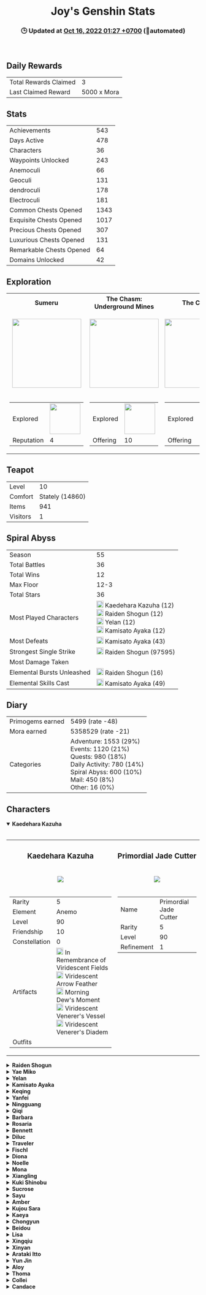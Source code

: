 <h1 align="center">Joy's Genshin Stats</h1>
<h3 align="center">🕒 Updated at <u>Oct 16, 2022 01:27 +0700</u> (🤖automated)</h3>
<br>

<h2>Daily Rewards</h2>
<table>
    <tr>
        <td>Total Rewards Claimed</td>
        <td>3</td>
    </tr>
    <tr>
        <td>Last Claimed Reward</td>
        <td>5000 x Mora</td>
    </tr>
</table>

<h2>Stats</h2>
<table><tr>
        <td>Achievements</td>
        <td>543</td>
    </tr><tr>
        <td>Days Active</td>
        <td>478</td>
    </tr><tr>
        <td>Characters</td>
        <td>36</td>
    </tr><tr>
        <td>Waypoints Unlocked</td>
        <td>243</td>
    </tr><tr>
        <td>Anemoculi</td>
        <td>66</td>
    </tr><tr>
        <td>Geoculi</td>
        <td>131</td>
    </tr><tr>
        <td>dendroculi</td>
        <td>178</td>
    </tr><tr>
        <td>Electroculi</td>
        <td>181</td>
    </tr><tr>
        <td>Common Chests Opened</td>
        <td>1343</td>
    </tr><tr>
        <td>Exquisite Chests Opened</td>
        <td>1017</td>
    </tr><tr>
        <td>Precious Chests Opened</td>
        <td>307</td>
    </tr><tr>
        <td>Luxurious Chests Opened</td>
        <td>131</td>
    </tr><tr>
        <td>Remarkable Chests Opened</td>
        <td>64</td>
    </tr><tr>
        <td>Domains Unlocked</td>
        <td>42</td>
    </tr></table>

<h2>Exploration</h2>
<table>
    <tr><th>Sumeru</th><th>The Chasm: Underground Mines</th><th>The Chasm</th><th>Enkanomiya</th><th>Inazuma</th><th>Dragonspine</th><th>Liyue</th><th>Mondstadt</th></tr>
    <tr><td>
            <p align="center"><img src="https://upload-os-bbs.mihoyo.com/game_record/genshin/city_icon/UI_ChapterIcon_Xumi.png" width="180"></p>
        </td><td>
            <p align="center"><img src="https://upload-os-bbs.mihoyo.com/game_record/genshin/city_icon/UI_ChapterIcon_ChasmsMaw.png" width="180"></p>
        </td><td>
            <p align="center"><img src="https://upload-os-bbs.mihoyo.com/game_record/genshin/city_icon/UI_ChapterIcon_ChasmsMaw.png" width="180"></p>
        </td><td>
            <p align="center"><img src="https://upload-os-bbs.mihoyo.com/game_record/genshin/city_icon/UI_ChapterIcon_Enkanomiya.png" width="180"></p>
        </td><td>
            <p align="center"><img src="https://upload-os-bbs.mihoyo.com/game_record/genshin/city_icon/UI_ChapterIcon_Daoqi.png" width="180"></p>
        </td><td>
            <p align="center"><img src="https://upload-os-bbs.mihoyo.com/game_record/genshin/city_icon/UI_ChapterIcon_Dragonspine.png" width="180"></p>
        </td><td>
            <p align="center"><img src="https://upload-os-bbs.mihoyo.com/game_record/genshin/city_icon/UI_ChapterIcon_Liyue.png" width="180"></p>
        </td><td>
            <p align="center"><img src="https://upload-os-bbs.mihoyo.com/game_record/genshin/city_icon/UI_ChapterIcon_Mengde.png" width="180"></p>
        </td></tr>
    <tr><td>
            <table>
                <tr>
                    <td>Explored</td>
                    <td>
                        <img
                        src="https://progress-bar.dev/40/"
                        width=80>
                    </td>
                </tr>
                <tr>
                    <td>Reputation</td>
                    <td>4</td>
                </tr>
            </table>
        </td><td>
            <table>
                <tr>
                    <td>Explored</td>
                    <td>
                        <img
                        src="https://progress-bar.dev/95/"
                        width=80>
                    </td>
                </tr>
                <tr>
                    <td>Offering</td>
                    <td>10</td>
                </tr>
            </table>
        </td><td>
            <table>
                <tr>
                    <td>Explored</td>
                    <td>
                        <img
                        src="https://progress-bar.dev/91/"
                        width=80>
                    </td>
                </tr>
                <tr>
                    <td>Offering</td>
                    <td>10</td>
                </tr>
            </table>
        </td><td>
            <table>
                <tr>
                    <td>Explored</td>
                    <td>
                        <img
                        src="https://progress-bar.dev/91/"
                        width=80>
                    </td>
                </tr>
                <tr>
                    <td>Offering</td>
                    <td>0</td>
                </tr>
            </table>
        </td><td>
            <table>
                <tr>
                    <td>Explored</td>
                    <td>
                        <img
                        src="https://progress-bar.dev/96/"
                        width=80>
                    </td>
                </tr>
                <tr>
                    <td>Reputation</td>
                    <td>10</td>
                </tr>
            </table>
        </td><td>
            <table>
                <tr>
                    <td>Explored</td>
                    <td>
                        <img
                        src="https://progress-bar.dev/100/"
                        width=80>
                    </td>
                </tr>
                <tr>
                    <td>Offering</td>
                    <td>12</td>
                </tr>
            </table>
        </td><td>
            <table>
                <tr>
                    <td>Explored</td>
                    <td>
                        <img
                        src="https://progress-bar.dev/80/"
                        width=80>
                    </td>
                </tr>
                <tr>
                    <td>Reputation</td>
                    <td>8</td>
                </tr>
            </table>
        </td><td>
            <table>
                <tr>
                    <td>Explored</td>
                    <td>
                        <img
                        src="https://progress-bar.dev/100/"
                        width=80>
                    </td>
                </tr>
                <tr>
                    <td>Reputation</td>
                    <td>8</td>
                </tr>
            </table>
        </td></tr>
</table><h2>Teapot</h2>
<table>
    <tr>
        <td>Level</td>
        <td>10</td>
    </tr>
    <tr>
        <td>Comfort</td>
        <td>Stately (14860)</td>
    </tr>
    <tr>
        <td>Items</td>
        <td>941</td>
    </tr>
    <tr>
        <td>Visitors</td>
        <td>1</td>
    </tr>
</table><h2>Spiral Abyss</h2>
<table>
    <tr>
        <td>Season</td>
        <td>55</td>
    </tr>
    <tr>
        <td>Total Battles</td>
        <td>36</td>
    </tr>
    <tr>
        <td>Total Wins</td>
        <td>12</td>
    </tr>
    <tr>
        <td>Max Floor</td>
        <td>12-3</td>
    </tr>
    <tr>
        <td>Total Stars</td>
        <td>36</td>
    </tr><tr>
        <td>Most Played Characters</td>
        <td><img src="https://upload-os-bbs.mihoyo.com/game_record/genshin/character_icon/UI_AvatarIcon_Kazuha.png" , height="18"> Kaedehara Kazuha (12)<br><img src="https://upload-os-bbs.mihoyo.com/game_record/genshin/character_icon/UI_AvatarIcon_Shougun.png" , height="18"> Raiden Shogun (12)<br><img src="https://upload-os-bbs.mihoyo.com/game_record/genshin/character_icon/UI_AvatarIcon_Yelan.png" , height="18"> Yelan (12)<br><img src="https://upload-os-bbs.mihoyo.com/game_record/genshin/character_icon/UI_AvatarIcon_Ayaka.png" , height="18"> Kamisato Ayaka (12)<br></td>
    </tr><tr>
        <td>Most Defeats</td>
        <td><img src="https://upload-os-bbs.mihoyo.com/game_record/genshin/character_icon/UI_AvatarIcon_Ayaka.png" , height="18"> Kamisato Ayaka (43)<br></td>
    </tr><tr>
        <td>Strongest Single Strike</td>
        <td><img src="https://upload-os-bbs.mihoyo.com/game_record/genshin/character_icon/UI_AvatarIcon_Shougun.png" , height="18"> Raiden Shogun (97595)<br></td>
    </tr><tr>
        <td>Most Damage Taken</td>
        <td></td>
    </tr><tr>
        <td>Elemental Bursts Unleashed</td>
        <td><img src="https://upload-os-bbs.mihoyo.com/game_record/genshin/character_icon/UI_AvatarIcon_Shougun.png" , height="18"> Raiden Shogun (16)<br></td>
    </tr><tr>
        <td>Elemental Skills Cast</td>
        <td><img src="https://upload-os-bbs.mihoyo.com/game_record/genshin/character_icon/UI_AvatarIcon_Ayaka.png" , height="18"> Kamisato Ayaka (49)<br></td>
    </tr></table><h2>Diary</h2>
<table>
    <tr>
        <td>Primogems earned</td>
        <td>5499 (rate -48)</td>
    </tr>
    <tr>
        <td>Mora earned</td>
        <td>5358529 (rate -21)</td>
    </tr>
    <tr>
        <td>Categories</td>
        <td>Adventure: 1553 (29%)<br>Events: 1120 (21%)<br>Quests: 980 (18%)<br>Daily Activity: 780 (14%)<br>Spiral Abyss: 600 (10%)<br>Mail: 450 (8%)<br>Other: 16 (0%)<br></td>
    </tr>
</table>

<h2>Characters</h2><details open><summary><b>Kaedehara Kazuha</b></summary>
    <br/>
    <table>
        <tr>
            <th><h3 align="center">Kaedehara Kazuha</h3></th>
            <th><h3 align="center">Primordial Jade Cutter</h3></th>
        </tr>
        <tr>
            <td>
                <p align="center"><img src="https://upload-os-bbs.mihoyo.com/game_record/genshin/character_icon/UI_AvatarIcon_Kazuha.png"></p>
            </td>
            <td>
                <p align="center"><img src="https://upload-os-bbs.mihoyo.com/game_record/genshin/equip/UI_EquipIcon_Sword_Morax.png"></p>
            </td>
        </tr>
        <tr>
            <td>
                <table>
                    <tr>
                        <td>Rarity</td>
                        <td>5</td>
                    </tr>
                    <tr>
                        <td>Element</td>
                        <td>Anemo</td>
                    </tr>
                    <tr>
                        <td>Level</td>
                        <td>90</td>
                    </tr>
                    <tr>
                        <td>Friendship</td>
                        <td>10</td>
                    </tr>
                    <tr>
                        <td>Constellation</td>
                        <td>0</td>
                    </tr>
                    <tr>
                        <td>Artifacts</td>
                        <td><img src="https://upload-os-bbs.mihoyo.com/game_record/genshin/equip/UI_RelicIcon_15002_4.png", height="18"> In Remembrance of Viridescent Fields<br><img src="https://upload-os-bbs.mihoyo.com/game_record/genshin/equip/UI_RelicIcon_15002_2.png", height="18"> Viridescent Arrow Feather<br><img src="https://upload-os-bbs.mihoyo.com/game_record/genshin/equip/UI_RelicIcon_15019_5.png", height="18"> Morning Dew's Moment<br><img src="https://upload-os-bbs.mihoyo.com/game_record/genshin/equip/UI_RelicIcon_15002_1.png", height="18"> Viridescent Venerer's Vessel<br><img src="https://upload-os-bbs.mihoyo.com/game_record/genshin/equip/UI_RelicIcon_15002_3.png", height="18"> Viridescent Venerer's Diadem<br></td>
                    </tr>
                    <tr>
                        <td>Outfits</td>
                        <td></td>
                    </tr>
                </table>
            </td>
            <td valign="top">
                <table>
                    <tr>
                        <td>Name</td>
                        <td>Primordial Jade Cutter</td>
                    </tr>
                    <tr>
                        <td>Rarity</td>
                        <td>5</td>
                    </tr>
                    <tr>
                        <td>Level</td>
                        <td>90</td>
                    </tr>
                    <tr>
                        <td>Refinement</td>
                        <td>1</td>
                    </tr>
                </table>
            </td>
        </tr>
    </table>
</details><details><summary><b>Raiden Shogun</b></summary>
    <br/>
    <table>
        <tr>
            <th><h3 align="center">Raiden Shogun</h3></th>
            <th><h3 align="center">"The Catch"</h3></th>
        </tr>
        <tr>
            <td>
                <p align="center"><img src="https://upload-os-bbs.mihoyo.com/game_record/genshin/character_icon/UI_AvatarIcon_Shougun.png"></p>
            </td>
            <td>
                <p align="center"><img src="https://upload-os-bbs.mihoyo.com/game_record/genshin/equip/UI_EquipIcon_Pole_Mori.png"></p>
            </td>
        </tr>
        <tr>
            <td>
                <table>
                    <tr>
                        <td>Rarity</td>
                        <td>5</td>
                    </tr>
                    <tr>
                        <td>Element</td>
                        <td>Electro</td>
                    </tr>
                    <tr>
                        <td>Level</td>
                        <td>90</td>
                    </tr>
                    <tr>
                        <td>Friendship</td>
                        <td>10</td>
                    </tr>
                    <tr>
                        <td>Constellation</td>
                        <td>0</td>
                    </tr>
                    <tr>
                        <td>Artifacts</td>
                        <td><img src="https://upload-os-bbs.mihoyo.com/game_record/genshin/equip/UI_RelicIcon_15020_4.png", height="18"> Magnificent Tsuba<br><img src="https://upload-os-bbs.mihoyo.com/game_record/genshin/equip/UI_RelicIcon_15020_2.png", height="18"> Sundered Feather<br><img src="https://upload-os-bbs.mihoyo.com/game_record/genshin/equip/UI_RelicIcon_15020_5.png", height="18"> Storm Cage<br><img src="https://upload-os-bbs.mihoyo.com/game_record/genshin/equip/UI_RelicIcon_14004_1.png", height="18"> Maiden's Fleeting Leisure<br><img src="https://upload-os-bbs.mihoyo.com/game_record/genshin/equip/UI_RelicIcon_15020_3.png", height="18"> Ornate Kabuto<br></td>
                    </tr>
                    <tr>
                        <td>Outfits</td>
                        <td></td>
                    </tr>
                </table>
            </td>
            <td valign="top">
                <table>
                    <tr>
                        <td>Name</td>
                        <td>"The Catch"</td>
                    </tr>
                    <tr>
                        <td>Rarity</td>
                        <td>4</td>
                    </tr>
                    <tr>
                        <td>Level</td>
                        <td>90</td>
                    </tr>
                    <tr>
                        <td>Refinement</td>
                        <td>5</td>
                    </tr>
                </table>
            </td>
        </tr>
    </table>
</details><details><summary><b>Yae Miko</b></summary>
    <br/>
    <table>
        <tr>
            <th><h3 align="center">Yae Miko</h3></th>
            <th><h3 align="center">Kagura's Verity</h3></th>
        </tr>
        <tr>
            <td>
                <p align="center"><img src="https://upload-os-bbs.mihoyo.com/game_record/genshin/character_icon/UI_AvatarIcon_Yae.png"></p>
            </td>
            <td>
                <p align="center"><img src="https://upload-os-bbs.mihoyo.com/game_record/genshin/equip/UI_EquipIcon_Catalyst_Narukami.png"></p>
            </td>
        </tr>
        <tr>
            <td>
                <table>
                    <tr>
                        <td>Rarity</td>
                        <td>5</td>
                    </tr>
                    <tr>
                        <td>Element</td>
                        <td>Electro</td>
                    </tr>
                    <tr>
                        <td>Level</td>
                        <td>90</td>
                    </tr>
                    <tr>
                        <td>Friendship</td>
                        <td>10</td>
                    </tr>
                    <tr>
                        <td>Constellation</td>
                        <td>0</td>
                    </tr>
                    <tr>
                        <td>Artifacts</td>
                        <td><img src="https://upload-os-bbs.mihoyo.com/game_record/genshin/equip/UI_RelicIcon_15019_4.png", height="18"> Entangling Bloom<br><img src="https://upload-os-bbs.mihoyo.com/game_record/genshin/equip/UI_RelicIcon_15019_2.png", height="18"> Shaft of Remembrance<br><img src="https://upload-os-bbs.mihoyo.com/game_record/genshin/equip/UI_RelicIcon_15001_5.png", height="18"> Gladiator's Longing<br><img src="https://upload-os-bbs.mihoyo.com/game_record/genshin/equip/UI_RelicIcon_15018_1.png", height="18"> Surpassing Cup<br><img src="https://upload-os-bbs.mihoyo.com/game_record/genshin/equip/UI_RelicIcon_15001_3.png", height="18"> Gladiator's Triumphus<br></td>
                    </tr>
                    <tr>
                        <td>Outfits</td>
                        <td></td>
                    </tr>
                </table>
            </td>
            <td valign="top">
                <table>
                    <tr>
                        <td>Name</td>
                        <td>Kagura's Verity</td>
                    </tr>
                    <tr>
                        <td>Rarity</td>
                        <td>5</td>
                    </tr>
                    <tr>
                        <td>Level</td>
                        <td>90</td>
                    </tr>
                    <tr>
                        <td>Refinement</td>
                        <td>1</td>
                    </tr>
                </table>
            </td>
        </tr>
    </table>
</details><details><summary><b>Yelan</b></summary>
    <br/>
    <table>
        <tr>
            <th><h3 align="center">Yelan</h3></th>
            <th><h3 align="center">Skyward Harp</h3></th>
        </tr>
        <tr>
            <td>
                <p align="center"><img src="https://upload-os-bbs.mihoyo.com/game_record/genshin/character_icon/UI_AvatarIcon_Yelan.png"></p>
            </td>
            <td>
                <p align="center"><img src="https://upload-os-bbs.mihoyo.com/game_record/genshin/equip/UI_EquipIcon_Bow_Dvalin.png"></p>
            </td>
        </tr>
        <tr>
            <td>
                <table>
                    <tr>
                        <td>Rarity</td>
                        <td>5</td>
                    </tr>
                    <tr>
                        <td>Element</td>
                        <td>Hydro</td>
                    </tr>
                    <tr>
                        <td>Level</td>
                        <td>90</td>
                    </tr>
                    <tr>
                        <td>Friendship</td>
                        <td>10</td>
                    </tr>
                    <tr>
                        <td>Constellation</td>
                        <td>0</td>
                    </tr>
                    <tr>
                        <td>Artifacts</td>
                        <td><img src="https://upload-os-bbs.mihoyo.com/game_record/genshin/equip/UI_RelicIcon_15020_4.png", height="18"> Magnificent Tsuba<br><img src="https://upload-os-bbs.mihoyo.com/game_record/genshin/equip/UI_RelicIcon_15020_2.png", height="18"> Sundered Feather<br><img src="https://upload-os-bbs.mihoyo.com/game_record/genshin/equip/UI_RelicIcon_15016_5.png", height="18"> Copper Compass<br><img src="https://upload-os-bbs.mihoyo.com/game_record/genshin/equip/UI_RelicIcon_15016_1.png", height="18"> Goblet of Thundering Deep<br><img src="https://upload-os-bbs.mihoyo.com/game_record/genshin/equip/UI_RelicIcon_14001_3.png", height="18"> Broken Rime's Echo<br></td>
                    </tr>
                    <tr>
                        <td>Outfits</td>
                        <td></td>
                    </tr>
                </table>
            </td>
            <td valign="top">
                <table>
                    <tr>
                        <td>Name</td>
                        <td>Skyward Harp</td>
                    </tr>
                    <tr>
                        <td>Rarity</td>
                        <td>5</td>
                    </tr>
                    <tr>
                        <td>Level</td>
                        <td>90</td>
                    </tr>
                    <tr>
                        <td>Refinement</td>
                        <td>1</td>
                    </tr>
                </table>
            </td>
        </tr>
    </table>
</details><details><summary><b>Kamisato Ayaka</b></summary>
    <br/>
    <table>
        <tr>
            <th><h3 align="center">Kamisato Ayaka</h3></th>
            <th><h3 align="center">Mistsplitter Reforged</h3></th>
        </tr>
        <tr>
            <td>
                <p align="center"><img src="https://upload-os-bbs.mihoyo.com/game_record/genshin/character_icon/UI_AvatarIcon_Ayaka.png"></p>
            </td>
            <td>
                <p align="center"><img src="https://upload-os-bbs.mihoyo.com/game_record/genshin/equip/UI_EquipIcon_Sword_Narukami.png"></p>
            </td>
        </tr>
        <tr>
            <td>
                <table>
                    <tr>
                        <td>Rarity</td>
                        <td>5</td>
                    </tr>
                    <tr>
                        <td>Element</td>
                        <td>Cryo</td>
                    </tr>
                    <tr>
                        <td>Level</td>
                        <td>90</td>
                    </tr>
                    <tr>
                        <td>Friendship</td>
                        <td>9</td>
                    </tr>
                    <tr>
                        <td>Constellation</td>
                        <td>0</td>
                    </tr>
                    <tr>
                        <td>Artifacts</td>
                        <td><img src="https://upload-os-bbs.mihoyo.com/game_record/genshin/equip/UI_RelicIcon_14001_4.png", height="18"> Snowswept Memory<br><img src="https://upload-os-bbs.mihoyo.com/game_record/genshin/equip/UI_RelicIcon_14001_2.png", height="18"> Icebreaker's Resolve<br><img src="https://upload-os-bbs.mihoyo.com/game_record/genshin/equip/UI_RelicIcon_14001_5.png", height="18"> Frozen Homeland's Demise<br><img src="https://upload-os-bbs.mihoyo.com/game_record/genshin/equip/UI_RelicIcon_15020_1.png", height="18"> Scarlet Vessel<br><img src="https://upload-os-bbs.mihoyo.com/game_record/genshin/equip/UI_RelicIcon_14001_3.png", height="18"> Broken Rime's Echo<br></td>
                    </tr>
                    <tr>
                        <td>Outfits</td>
                        <td></td>
                    </tr>
                </table>
            </td>
            <td valign="top">
                <table>
                    <tr>
                        <td>Name</td>
                        <td>Mistsplitter Reforged</td>
                    </tr>
                    <tr>
                        <td>Rarity</td>
                        <td>5</td>
                    </tr>
                    <tr>
                        <td>Level</td>
                        <td>90</td>
                    </tr>
                    <tr>
                        <td>Refinement</td>
                        <td>1</td>
                    </tr>
                </table>
            </td>
        </tr>
    </table>
</details><details><summary><b>Keqing</b></summary>
    <br/>
    <table>
        <tr>
            <th><h3 align="center">Keqing</h3></th>
            <th><h3 align="center">Lion's Roar</h3></th>
        </tr>
        <tr>
            <td>
                <p align="center"><img src="https://upload-os-bbs.mihoyo.com/game_record/genshin/character_icon/UI_AvatarIcon_Keqing.png"></p>
            </td>
            <td>
                <p align="center"><img src="https://upload-os-bbs.mihoyo.com/game_record/genshin/equip/UI_EquipIcon_Sword_Rockkiller.png"></p>
            </td>
        </tr>
        <tr>
            <td>
                <table>
                    <tr>
                        <td>Rarity</td>
                        <td>5</td>
                    </tr>
                    <tr>
                        <td>Element</td>
                        <td>Electro</td>
                    </tr>
                    <tr>
                        <td>Level</td>
                        <td>80</td>
                    </tr>
                    <tr>
                        <td>Friendship</td>
                        <td>10</td>
                    </tr>
                    <tr>
                        <td>Constellation</td>
                        <td>0</td>
                    </tr>
                    <tr>
                        <td>Artifacts</td>
                        <td><img src="https://upload-os-bbs.mihoyo.com/game_record/genshin/equip/UI_RelicIcon_15003_4.png", height="18"> Troupe's Dawnlight<br><img src="https://upload-os-bbs.mihoyo.com/game_record/genshin/equip/UI_RelicIcon_15001_2.png", height="18"> Gladiator's Destiny<br><img src="https://upload-os-bbs.mihoyo.com/game_record/genshin/equip/UI_RelicIcon_15001_5.png", height="18"> Gladiator's Longing<br><img src="https://upload-os-bbs.mihoyo.com/game_record/genshin/equip/UI_RelicIcon_15001_1.png", height="18"> Gladiator's Intoxication<br><img src="https://upload-os-bbs.mihoyo.com/game_record/genshin/equip/UI_RelicIcon_15003_3.png", height="18"> Conductor's Top Hat<br></td>
                    </tr>
                    <tr>
                        <td>Outfits</td>
                        <td></td>
                    </tr>
                </table>
            </td>
            <td valign="top">
                <table>
                    <tr>
                        <td>Name</td>
                        <td>Lion's Roar</td>
                    </tr>
                    <tr>
                        <td>Rarity</td>
                        <td>4</td>
                    </tr>
                    <tr>
                        <td>Level</td>
                        <td>80</td>
                    </tr>
                    <tr>
                        <td>Refinement</td>
                        <td>2</td>
                    </tr>
                </table>
            </td>
        </tr>
    </table>
</details><details><summary><b>Yanfei</b></summary>
    <br/>
    <table>
        <tr>
            <th><h3 align="center">Yanfei</h3></th>
            <th><h3 align="center">Dodoco Tales</h3></th>
        </tr>
        <tr>
            <td>
                <p align="center"><img src="https://upload-os-bbs.mihoyo.com/game_record/genshin/character_icon/UI_AvatarIcon_Feiyan.png"></p>
            </td>
            <td>
                <p align="center"><img src="https://upload-os-bbs.mihoyo.com/game_record/genshin/equip/UI_EquipIcon_Catalyst_Ludiharpastum.png"></p>
            </td>
        </tr>
        <tr>
            <td>
                <table>
                    <tr>
                        <td>Rarity</td>
                        <td>4</td>
                    </tr>
                    <tr>
                        <td>Element</td>
                        <td>Pyro</td>
                    </tr>
                    <tr>
                        <td>Level</td>
                        <td>90</td>
                    </tr>
                    <tr>
                        <td>Friendship</td>
                        <td>10</td>
                    </tr>
                    <tr>
                        <td>Constellation</td>
                        <td>2</td>
                    </tr>
                    <tr>
                        <td>Artifacts</td>
                        <td><img src="https://upload-os-bbs.mihoyo.com/game_record/genshin/equip/UI_RelicIcon_15003_4.png", height="18"> Troupe's Dawnlight<br><img src="https://upload-os-bbs.mihoyo.com/game_record/genshin/equip/UI_RelicIcon_15003_2.png", height="18"> Bard's Arrow Feather<br><img src="https://upload-os-bbs.mihoyo.com/game_record/genshin/equip/UI_RelicIcon_15003_5.png", height="18"> Concert's Final Hour<br><img src="https://upload-os-bbs.mihoyo.com/game_record/genshin/equip/UI_RelicIcon_15020_1.png", height="18"> Scarlet Vessel<br><img src="https://upload-os-bbs.mihoyo.com/game_record/genshin/equip/UI_RelicIcon_15003_3.png", height="18"> Conductor's Top Hat<br></td>
                    </tr>
                    <tr>
                        <td>Outfits</td>
                        <td></td>
                    </tr>
                </table>
            </td>
            <td valign="top">
                <table>
                    <tr>
                        <td>Name</td>
                        <td>Dodoco Tales</td>
                    </tr>
                    <tr>
                        <td>Rarity</td>
                        <td>4</td>
                    </tr>
                    <tr>
                        <td>Level</td>
                        <td>80</td>
                    </tr>
                    <tr>
                        <td>Refinement</td>
                        <td>3</td>
                    </tr>
                </table>
            </td>
        </tr>
    </table>
</details><details><summary><b>Ningguang</b></summary>
    <br/>
    <table>
        <tr>
            <th><h3 align="center">Ningguang</h3></th>
            <th><h3 align="center">Skyward Atlas</h3></th>
        </tr>
        <tr>
            <td>
                <p align="center"><img src="https://upload-os-bbs.mihoyo.com/game_record/genshin/character_icon/UI_AvatarIcon_Ningguang.png"></p>
            </td>
            <td>
                <p align="center"><img src="https://upload-os-bbs.mihoyo.com/game_record/genshin/equip/UI_EquipIcon_Catalyst_Dvalin.png"></p>
            </td>
        </tr>
        <tr>
            <td>
                <table>
                    <tr>
                        <td>Rarity</td>
                        <td>4</td>
                    </tr>
                    <tr>
                        <td>Element</td>
                        <td>Geo</td>
                    </tr>
                    <tr>
                        <td>Level</td>
                        <td>80</td>
                    </tr>
                    <tr>
                        <td>Friendship</td>
                        <td>9</td>
                    </tr>
                    <tr>
                        <td>Constellation</td>
                        <td>6</td>
                    </tr>
                    <tr>
                        <td>Artifacts</td>
                        <td><img src="https://upload-os-bbs.mihoyo.com/game_record/genshin/equip/UI_RelicIcon_15019_4.png", height="18"> Entangling Bloom<br><img src="https://upload-os-bbs.mihoyo.com/game_record/genshin/equip/UI_RelicIcon_15019_2.png", height="18"> Shaft of Remembrance<br><img src="https://upload-os-bbs.mihoyo.com/game_record/genshin/equip/UI_RelicIcon_15001_5.png", height="18"> Gladiator's Longing<br><img src="https://upload-os-bbs.mihoyo.com/game_record/genshin/equip/UI_RelicIcon_15001_1.png", height="18"> Gladiator's Intoxication<br><img src="https://upload-os-bbs.mihoyo.com/game_record/genshin/equip/UI_RelicIcon_15005_3.png", height="18"> Thunder Summoner's Crown<br></td>
                    </tr>
                    <tr>
                        <td>Outfits</td>
                        <td>Orchid's Evening Gown</td>
                    </tr>
                </table>
            </td>
            <td valign="top">
                <table>
                    <tr>
                        <td>Name</td>
                        <td>Skyward Atlas</td>
                    </tr>
                    <tr>
                        <td>Rarity</td>
                        <td>5</td>
                    </tr>
                    <tr>
                        <td>Level</td>
                        <td>90</td>
                    </tr>
                    <tr>
                        <td>Refinement</td>
                        <td>1</td>
                    </tr>
                </table>
            </td>
        </tr>
    </table>
</details><details><summary><b>Qiqi</b></summary>
    <br/>
    <table>
        <tr>
            <th><h3 align="center">Qiqi</h3></th>
            <th><h3 align="center">Aquila Favonia</h3></th>
        </tr>
        <tr>
            <td>
                <p align="center"><img src="https://upload-os-bbs.mihoyo.com/game_record/genshin/character_icon/UI_AvatarIcon_Qiqi.png"></p>
            </td>
            <td>
                <p align="center"><img src="https://upload-os-bbs.mihoyo.com/game_record/genshin/equip/UI_EquipIcon_Sword_Falcon.png"></p>
            </td>
        </tr>
        <tr>
            <td>
                <table>
                    <tr>
                        <td>Rarity</td>
                        <td>5</td>
                    </tr>
                    <tr>
                        <td>Element</td>
                        <td>Cryo</td>
                    </tr>
                    <tr>
                        <td>Level</td>
                        <td>80</td>
                    </tr>
                    <tr>
                        <td>Friendship</td>
                        <td>10</td>
                    </tr>
                    <tr>
                        <td>Constellation</td>
                        <td>1</td>
                    </tr>
                    <tr>
                        <td>Artifacts</td>
                        <td><img src="https://upload-os-bbs.mihoyo.com/game_record/genshin/equip/UI_RelicIcon_14004_4.png", height="18"> Maiden's Distant Love<br><img src="https://upload-os-bbs.mihoyo.com/game_record/genshin/equip/UI_RelicIcon_14004_2.png", height="18"> Maiden's Heart-Stricken Infatuation<br><img src="https://upload-os-bbs.mihoyo.com/game_record/genshin/equip/UI_RelicIcon_15007_5.png", height="18"> Royal Pocket Watch<br><img src="https://upload-os-bbs.mihoyo.com/game_record/genshin/equip/UI_RelicIcon_14004_1.png", height="18"> Maiden's Fleeting Leisure<br><img src="https://upload-os-bbs.mihoyo.com/game_record/genshin/equip/UI_RelicIcon_14004_3.png", height="18"> Maiden's Fading Beauty<br></td>
                    </tr>
                    <tr>
                        <td>Outfits</td>
                        <td></td>
                    </tr>
                </table>
            </td>
            <td valign="top">
                <table>
                    <tr>
                        <td>Name</td>
                        <td>Aquila Favonia</td>
                    </tr>
                    <tr>
                        <td>Rarity</td>
                        <td>5</td>
                    </tr>
                    <tr>
                        <td>Level</td>
                        <td>50</td>
                    </tr>
                    <tr>
                        <td>Refinement</td>
                        <td>1</td>
                    </tr>
                </table>
            </td>
        </tr>
    </table>
</details><details><summary><b>Barbara</b></summary>
    <br/>
    <table>
        <tr>
            <th><h3 align="center">Barbara</h3></th>
            <th><h3 align="center">Prototype Amber</h3></th>
        </tr>
        <tr>
            <td>
                <p align="center"><img src="https://upload-os-bbs.mihoyo.com/game_record/genshin/character_icon/UI_AvatarIcon_Barbara.png"></p>
            </td>
            <td>
                <p align="center"><img src="https://upload-os-bbs.mihoyo.com/game_record/genshin/equip/UI_EquipIcon_Catalyst_Proto.png"></p>
            </td>
        </tr>
        <tr>
            <td>
                <table>
                    <tr>
                        <td>Rarity</td>
                        <td>4</td>
                    </tr>
                    <tr>
                        <td>Element</td>
                        <td>Hydro</td>
                    </tr>
                    <tr>
                        <td>Level</td>
                        <td>80</td>
                    </tr>
                    <tr>
                        <td>Friendship</td>
                        <td>10</td>
                    </tr>
                    <tr>
                        <td>Constellation</td>
                        <td>1</td>
                    </tr>
                    <tr>
                        <td>Artifacts</td>
                        <td><img src="https://upload-os-bbs.mihoyo.com/game_record/genshin/equip/UI_RelicIcon_14004_4.png", height="18"> Maiden's Distant Love<br><img src="https://upload-os-bbs.mihoyo.com/game_record/genshin/equip/UI_RelicIcon_14004_2.png", height="18"> Maiden's Heart-Stricken Infatuation<br><img src="https://upload-os-bbs.mihoyo.com/game_record/genshin/equip/UI_RelicIcon_14004_5.png", height="18"> Maiden's Passing Youth<br><img src="https://upload-os-bbs.mihoyo.com/game_record/genshin/equip/UI_RelicIcon_15022_1.png", height="18"> Pearl Cage<br><img src="https://upload-os-bbs.mihoyo.com/game_record/genshin/equip/UI_RelicIcon_15022_3.png", height="18"> Crown of Watatsumi<br></td>
                    </tr>
                    <tr>
                        <td>Outfits</td>
                        <td>Summertime Sparkle</td>
                    </tr>
                </table>
            </td>
            <td valign="top">
                <table>
                    <tr>
                        <td>Name</td>
                        <td>Prototype Amber</td>
                    </tr>
                    <tr>
                        <td>Rarity</td>
                        <td>4</td>
                    </tr>
                    <tr>
                        <td>Level</td>
                        <td>60</td>
                    </tr>
                    <tr>
                        <td>Refinement</td>
                        <td>1</td>
                    </tr>
                </table>
            </td>
        </tr>
    </table>
</details><details><summary><b>Rosaria</b></summary>
    <br/>
    <table>
        <tr>
            <th><h3 align="center">Rosaria</h3></th>
            <th><h3 align="center">Dragonspine Spear</h3></th>
        </tr>
        <tr>
            <td>
                <p align="center"><img src="https://upload-os-bbs.mihoyo.com/game_record/genshin/character_icon/UI_AvatarIcon_Rosaria.png"></p>
            </td>
            <td>
                <p align="center"><img src="https://upload-os-bbs.mihoyo.com/game_record/genshin/equip/UI_EquipIcon_Pole_Everfrost.png"></p>
            </td>
        </tr>
        <tr>
            <td>
                <table>
                    <tr>
                        <td>Rarity</td>
                        <td>4</td>
                    </tr>
                    <tr>
                        <td>Element</td>
                        <td>Cryo</td>
                    </tr>
                    <tr>
                        <td>Level</td>
                        <td>80</td>
                    </tr>
                    <tr>
                        <td>Friendship</td>
                        <td>10</td>
                    </tr>
                    <tr>
                        <td>Constellation</td>
                        <td>4</td>
                    </tr>
                    <tr>
                        <td>Artifacts</td>
                        <td><img src="https://upload-os-bbs.mihoyo.com/game_record/genshin/equip/UI_RelicIcon_15001_4.png", height="18"> Gladiator's Nostalgia<br><img src="https://upload-os-bbs.mihoyo.com/game_record/genshin/equip/UI_RelicIcon_15017_2.png", height="18"> Ceremonial War-Plume<br><img src="https://upload-os-bbs.mihoyo.com/game_record/genshin/equip/UI_RelicIcon_14001_5.png", height="18"> Frozen Homeland's Demise<br><img src="https://upload-os-bbs.mihoyo.com/game_record/genshin/equip/UI_RelicIcon_14001_1.png", height="18"> Frost-Weaved Dignity<br><img src="https://upload-os-bbs.mihoyo.com/game_record/genshin/equip/UI_RelicIcon_14001_3.png", height="18"> Broken Rime's Echo<br></td>
                    </tr>
                    <tr>
                        <td>Outfits</td>
                        <td>To the Church's Free Spirit</td>
                    </tr>
                </table>
            </td>
            <td valign="top">
                <table>
                    <tr>
                        <td>Name</td>
                        <td>Dragonspine Spear</td>
                    </tr>
                    <tr>
                        <td>Rarity</td>
                        <td>4</td>
                    </tr>
                    <tr>
                        <td>Level</td>
                        <td>80</td>
                    </tr>
                    <tr>
                        <td>Refinement</td>
                        <td>1</td>
                    </tr>
                </table>
            </td>
        </tr>
    </table>
</details><details><summary><b>Bennett</b></summary>
    <br/>
    <table>
        <tr>
            <th><h3 align="center">Bennett</h3></th>
            <th><h3 align="center">Dull Blade</h3></th>
        </tr>
        <tr>
            <td>
                <p align="center"><img src="https://upload-os-bbs.mihoyo.com/game_record/genshin/character_icon/UI_AvatarIcon_Bennett.png"></p>
            </td>
            <td>
                <p align="center"><img src="https://upload-os-bbs.mihoyo.com/game_record/genshin/equip/UI_EquipIcon_Sword_Blunt.png"></p>
            </td>
        </tr>
        <tr>
            <td>
                <table>
                    <tr>
                        <td>Rarity</td>
                        <td>4</td>
                    </tr>
                    <tr>
                        <td>Element</td>
                        <td>Pyro</td>
                    </tr>
                    <tr>
                        <td>Level</td>
                        <td>80</td>
                    </tr>
                    <tr>
                        <td>Friendship</td>
                        <td>8</td>
                    </tr>
                    <tr>
                        <td>Constellation</td>
                        <td>2</td>
                    </tr>
                    <tr>
                        <td>Artifacts</td>
                        <td><img src="https://upload-os-bbs.mihoyo.com/game_record/genshin/equip/UI_RelicIcon_15003_4.png", height="18"> Troupe's Dawnlight<br><img src="https://upload-os-bbs.mihoyo.com/game_record/genshin/equip/UI_RelicIcon_15003_2.png", height="18"> Bard's Arrow Feather<br><img src="https://upload-os-bbs.mihoyo.com/game_record/genshin/equip/UI_RelicIcon_15007_5.png", height="18"> Royal Pocket Watch<br><img src="https://upload-os-bbs.mihoyo.com/game_record/genshin/equip/UI_RelicIcon_15020_1.png", height="18"> Scarlet Vessel<br><img src="https://upload-os-bbs.mihoyo.com/game_record/genshin/equip/UI_RelicIcon_15020_3.png", height="18"> Ornate Kabuto<br></td>
                    </tr>
                    <tr>
                        <td>Outfits</td>
                        <td></td>
                    </tr>
                </table>
            </td>
            <td valign="top">
                <table>
                    <tr>
                        <td>Name</td>
                        <td>Dull Blade</td>
                    </tr>
                    <tr>
                        <td>Rarity</td>
                        <td>1</td>
                    </tr>
                    <tr>
                        <td>Level</td>
                        <td>1</td>
                    </tr>
                    <tr>
                        <td>Refinement</td>
                        <td>1</td>
                    </tr>
                </table>
            </td>
        </tr>
    </table>
</details><details><summary><b>Diluc</b></summary>
    <br/>
    <table>
        <tr>
            <th><h3 align="center">Diluc</h3></th>
            <th><h3 align="center">The Unforged</h3></th>
        </tr>
        <tr>
            <td>
                <p align="center"><img src="https://upload-os-bbs.mihoyo.com/game_record/genshin/character_icon/UI_AvatarIcon_Diluc.png"></p>
            </td>
            <td>
                <p align="center"><img src="https://upload-os-bbs.mihoyo.com/game_record/genshin/equip/UI_EquipIcon_Claymore_Kunwu.png"></p>
            </td>
        </tr>
        <tr>
            <td>
                <table>
                    <tr>
                        <td>Rarity</td>
                        <td>5</td>
                    </tr>
                    <tr>
                        <td>Element</td>
                        <td>Pyro</td>
                    </tr>
                    <tr>
                        <td>Level</td>
                        <td>80</td>
                    </tr>
                    <tr>
                        <td>Friendship</td>
                        <td>5</td>
                    </tr>
                    <tr>
                        <td>Constellation</td>
                        <td>1</td>
                    </tr>
                    <tr>
                        <td>Artifacts</td>
                        <td></td>
                    </tr>
                    <tr>
                        <td>Outfits</td>
                        <td></td>
                    </tr>
                </table>
            </td>
            <td valign="top">
                <table>
                    <tr>
                        <td>Name</td>
                        <td>The Unforged</td>
                    </tr>
                    <tr>
                        <td>Rarity</td>
                        <td>5</td>
                    </tr>
                    <tr>
                        <td>Level</td>
                        <td>50</td>
                    </tr>
                    <tr>
                        <td>Refinement</td>
                        <td>1</td>
                    </tr>
                </table>
            </td>
        </tr>
    </table>
</details><details><summary><b>Traveler</b></summary>
    <br/>
    <table>
        <tr>
            <th><h3 align="center">Traveler</h3></th>
            <th><h3 align="center">Skyward Blade</h3></th>
        </tr>
        <tr>
            <td>
                <p align="center"><img src="https://upload-os-bbs.mihoyo.com/game_record/genshin/character_icon/UI_AvatarIcon_PlayerGirl.png"></p>
            </td>
            <td>
                <p align="center"><img src="https://upload-os-bbs.mihoyo.com/game_record/genshin/equip/UI_EquipIcon_Sword_Dvalin.png"></p>
            </td>
        </tr>
        <tr>
            <td>
                <table>
                    <tr>
                        <td>Rarity</td>
                        <td>5</td>
                    </tr>
                    <tr>
                        <td>Element</td>
                        <td>Dendro</td>
                    </tr>
                    <tr>
                        <td>Level</td>
                        <td>80</td>
                    </tr>
                    <tr>
                        <td>Friendship</td>
                        <td>0</td>
                    </tr>
                    <tr>
                        <td>Constellation</td>
                        <td>5</td>
                    </tr>
                    <tr>
                        <td>Artifacts</td>
                        <td><img src="https://upload-os-bbs.mihoyo.com/game_record/genshin/equip/UI_RelicIcon_15007_4.png", height="18"> Royal Flora<br><img src="https://upload-os-bbs.mihoyo.com/game_record/genshin/equip/UI_RelicIcon_15007_2.png", height="18"> Royal Plume<br><img src="https://upload-os-bbs.mihoyo.com/game_record/genshin/equip/UI_RelicIcon_15019_5.png", height="18"> Morning Dew's Moment<br><img src="https://upload-os-bbs.mihoyo.com/game_record/genshin/equip/UI_RelicIcon_15007_1.png", height="18"> Royal Silver Urn<br><img src="https://upload-os-bbs.mihoyo.com/game_record/genshin/equip/UI_RelicIcon_15007_3.png", height="18"> Royal Masque<br></td>
                    </tr>
                    <tr>
                        <td>Outfits</td>
                        <td></td>
                    </tr>
                </table>
            </td>
            <td valign="top">
                <table>
                    <tr>
                        <td>Name</td>
                        <td>Skyward Blade</td>
                    </tr>
                    <tr>
                        <td>Rarity</td>
                        <td>5</td>
                    </tr>
                    <tr>
                        <td>Level</td>
                        <td>80</td>
                    </tr>
                    <tr>
                        <td>Refinement</td>
                        <td>1</td>
                    </tr>
                </table>
            </td>
        </tr>
    </table>
</details><details><summary><b>Fischl</b></summary>
    <br/>
    <table>
        <tr>
            <th><h3 align="center">Fischl</h3></th>
            <th><h3 align="center">Prototype Crescent</h3></th>
        </tr>
        <tr>
            <td>
                <p align="center"><img src="https://upload-os-bbs.mihoyo.com/game_record/genshin/character_icon/UI_AvatarIcon_Fischl.png"></p>
            </td>
            <td>
                <p align="center"><img src="https://upload-os-bbs.mihoyo.com/game_record/genshin/equip/UI_EquipIcon_Bow_Proto.png"></p>
            </td>
        </tr>
        <tr>
            <td>
                <table>
                    <tr>
                        <td>Rarity</td>
                        <td>4</td>
                    </tr>
                    <tr>
                        <td>Element</td>
                        <td>Electro</td>
                    </tr>
                    <tr>
                        <td>Level</td>
                        <td>70</td>
                    </tr>
                    <tr>
                        <td>Friendship</td>
                        <td>10</td>
                    </tr>
                    <tr>
                        <td>Constellation</td>
                        <td>2</td>
                    </tr>
                    <tr>
                        <td>Artifacts</td>
                        <td><img src="https://upload-os-bbs.mihoyo.com/game_record/genshin/equip/UI_RelicIcon_15014_4.png", height="18"> Flower of Creviced Cliff<br><img src="https://upload-os-bbs.mihoyo.com/game_record/genshin/equip/UI_RelicIcon_15007_2.png", height="18"> Royal Plume<br><img src="https://upload-os-bbs.mihoyo.com/game_record/genshin/equip/UI_RelicIcon_15003_5.png", height="18"> Concert's Final Hour<br><img src="https://upload-os-bbs.mihoyo.com/game_record/genshin/equip/UI_RelicIcon_15020_1.png", height="18"> Scarlet Vessel<br><img src="https://upload-os-bbs.mihoyo.com/game_record/genshin/equip/UI_RelicIcon_14003_3.png", height="18"> Lavawalker's Wisdom<br></td>
                    </tr>
                    <tr>
                        <td>Outfits</td>
                        <td></td>
                    </tr>
                </table>
            </td>
            <td valign="top">
                <table>
                    <tr>
                        <td>Name</td>
                        <td>Prototype Crescent</td>
                    </tr>
                    <tr>
                        <td>Rarity</td>
                        <td>4</td>
                    </tr>
                    <tr>
                        <td>Level</td>
                        <td>70</td>
                    </tr>
                    <tr>
                        <td>Refinement</td>
                        <td>1</td>
                    </tr>
                </table>
            </td>
        </tr>
    </table>
</details><details><summary><b>Diona</b></summary>
    <br/>
    <table>
        <tr>
            <th><h3 align="center">Diona</h3></th>
            <th><h3 align="center">Favonius Warbow</h3></th>
        </tr>
        <tr>
            <td>
                <p align="center"><img src="https://upload-os-bbs.mihoyo.com/game_record/genshin/character_icon/UI_AvatarIcon_Diona.png"></p>
            </td>
            <td>
                <p align="center"><img src="https://upload-os-bbs.mihoyo.com/game_record/genshin/equip/UI_EquipIcon_Bow_Zephyrus.png"></p>
            </td>
        </tr>
        <tr>
            <td>
                <table>
                    <tr>
                        <td>Rarity</td>
                        <td>4</td>
                    </tr>
                    <tr>
                        <td>Element</td>
                        <td>Cryo</td>
                    </tr>
                    <tr>
                        <td>Level</td>
                        <td>70</td>
                    </tr>
                    <tr>
                        <td>Friendship</td>
                        <td>10</td>
                    </tr>
                    <tr>
                        <td>Constellation</td>
                        <td>6</td>
                    </tr>
                    <tr>
                        <td>Artifacts</td>
                        <td><img src="https://upload-os-bbs.mihoyo.com/game_record/genshin/equip/UI_RelicIcon_15017_4.png", height="18"> Flower of Accolades<br><img src="https://upload-os-bbs.mihoyo.com/game_record/genshin/equip/UI_RelicIcon_14001_2.png", height="18"> Icebreaker's Resolve<br><img src="https://upload-os-bbs.mihoyo.com/game_record/genshin/equip/UI_RelicIcon_15016_5.png", height="18"> Copper Compass<br><img src="https://upload-os-bbs.mihoyo.com/game_record/genshin/equip/UI_RelicIcon_15001_1.png", height="18"> Gladiator's Intoxication<br><img src="https://upload-os-bbs.mihoyo.com/game_record/genshin/equip/UI_RelicIcon_15015_3.png", height="18"> Summer Night's Mask<br></td>
                    </tr>
                    <tr>
                        <td>Outfits</td>
                        <td></td>
                    </tr>
                </table>
            </td>
            <td valign="top">
                <table>
                    <tr>
                        <td>Name</td>
                        <td>Favonius Warbow</td>
                    </tr>
                    <tr>
                        <td>Rarity</td>
                        <td>4</td>
                    </tr>
                    <tr>
                        <td>Level</td>
                        <td>80</td>
                    </tr>
                    <tr>
                        <td>Refinement</td>
                        <td>5</td>
                    </tr>
                </table>
            </td>
        </tr>
    </table>
</details><details><summary><b>Noelle</b></summary>
    <br/>
    <table>
        <tr>
            <th><h3 align="center">Noelle</h3></th>
            <th><h3 align="center">Favonius Greatsword</h3></th>
        </tr>
        <tr>
            <td>
                <p align="center"><img src="https://upload-os-bbs.mihoyo.com/game_record/genshin/character_icon/UI_AvatarIcon_Noel.png"></p>
            </td>
            <td>
                <p align="center"><img src="https://upload-os-bbs.mihoyo.com/game_record/genshin/equip/UI_EquipIcon_Claymore_Zephyrus.png"></p>
            </td>
        </tr>
        <tr>
            <td>
                <table>
                    <tr>
                        <td>Rarity</td>
                        <td>4</td>
                    </tr>
                    <tr>
                        <td>Element</td>
                        <td>Geo</td>
                    </tr>
                    <tr>
                        <td>Level</td>
                        <td>70</td>
                    </tr>
                    <tr>
                        <td>Friendship</td>
                        <td>8</td>
                    </tr>
                    <tr>
                        <td>Constellation</td>
                        <td>2</td>
                    </tr>
                    <tr>
                        <td>Artifacts</td>
                        <td></td>
                    </tr>
                    <tr>
                        <td>Outfits</td>
                        <td></td>
                    </tr>
                </table>
            </td>
            <td valign="top">
                <table>
                    <tr>
                        <td>Name</td>
                        <td>Favonius Greatsword</td>
                    </tr>
                    <tr>
                        <td>Rarity</td>
                        <td>4</td>
                    </tr>
                    <tr>
                        <td>Level</td>
                        <td>20</td>
                    </tr>
                    <tr>
                        <td>Refinement</td>
                        <td>1</td>
                    </tr>
                </table>
            </td>
        </tr>
    </table>
</details><details><summary><b>Mona</b></summary>
    <br/>
    <table>
        <tr>
            <th><h3 align="center">Mona</h3></th>
            <th><h3 align="center">Mappa Mare</h3></th>
        </tr>
        <tr>
            <td>
                <p align="center"><img src="https://upload-os-bbs.mihoyo.com/game_record/genshin/character_icon/UI_AvatarIcon_Mona.png"></p>
            </td>
            <td>
                <p align="center"><img src="https://upload-os-bbs.mihoyo.com/game_record/genshin/equip/UI_EquipIcon_Catalyst_Exotic.png"></p>
            </td>
        </tr>
        <tr>
            <td>
                <table>
                    <tr>
                        <td>Rarity</td>
                        <td>5</td>
                    </tr>
                    <tr>
                        <td>Element</td>
                        <td>Hydro</td>
                    </tr>
                    <tr>
                        <td>Level</td>
                        <td>70</td>
                    </tr>
                    <tr>
                        <td>Friendship</td>
                        <td>6</td>
                    </tr>
                    <tr>
                        <td>Constellation</td>
                        <td>1</td>
                    </tr>
                    <tr>
                        <td>Artifacts</td>
                        <td><img src="https://upload-os-bbs.mihoyo.com/game_record/genshin/equip/UI_RelicIcon_10007_4.png", height="18"> Instructor's Brooch<br><img src="https://upload-os-bbs.mihoyo.com/game_record/genshin/equip/UI_RelicIcon_10007_2.png", height="18"> Instructor's Feather Accessory<br><img src="https://upload-os-bbs.mihoyo.com/game_record/genshin/equip/UI_RelicIcon_10007_5.png", height="18"> Instructor's Pocket Watch<br><img src="https://upload-os-bbs.mihoyo.com/game_record/genshin/equip/UI_RelicIcon_10007_1.png", height="18"> Instructor's Tea Cup<br><img src="https://upload-os-bbs.mihoyo.com/game_record/genshin/equip/UI_RelicIcon_10007_3.png", height="18"> Instructor's Cap<br></td>
                    </tr>
                    <tr>
                        <td>Outfits</td>
                        <td>Pact of Stars and Moon</td>
                    </tr>
                </table>
            </td>
            <td valign="top">
                <table>
                    <tr>
                        <td>Name</td>
                        <td>Mappa Mare</td>
                    </tr>
                    <tr>
                        <td>Rarity</td>
                        <td>4</td>
                    </tr>
                    <tr>
                        <td>Level</td>
                        <td>40</td>
                    </tr>
                    <tr>
                        <td>Refinement</td>
                        <td>1</td>
                    </tr>
                </table>
            </td>
        </tr>
    </table>
</details><details><summary><b>Xiangling</b></summary>
    <br/>
    <table>
        <tr>
            <th><h3 align="center">Xiangling</h3></th>
            <th><h3 align="center">Blackcliff Pole</h3></th>
        </tr>
        <tr>
            <td>
                <p align="center"><img src="https://upload-os-bbs.mihoyo.com/game_record/genshin/character_icon/UI_AvatarIcon_Xiangling.png"></p>
            </td>
            <td>
                <p align="center"><img src="https://upload-os-bbs.mihoyo.com/game_record/genshin/equip/UI_EquipIcon_Pole_Blackrock.png"></p>
            </td>
        </tr>
        <tr>
            <td>
                <table>
                    <tr>
                        <td>Rarity</td>
                        <td>4</td>
                    </tr>
                    <tr>
                        <td>Element</td>
                        <td>Pyro</td>
                    </tr>
                    <tr>
                        <td>Level</td>
                        <td>70</td>
                    </tr>
                    <tr>
                        <td>Friendship</td>
                        <td>1</td>
                    </tr>
                    <tr>
                        <td>Constellation</td>
                        <td>2</td>
                    </tr>
                    <tr>
                        <td>Artifacts</td>
                        <td><img src="https://upload-os-bbs.mihoyo.com/game_record/genshin/equip/UI_RelicIcon_15006_4.png", height="18"> Witch's Flower of Blaze<br><img src="https://upload-os-bbs.mihoyo.com/game_record/genshin/equip/UI_RelicIcon_15006_2.png", height="18"> Witch's Ever-Burning Plume<br><img src="https://upload-os-bbs.mihoyo.com/game_record/genshin/equip/UI_RelicIcon_15006_5.png", height="18"> Witch's End Time<br><img src="https://upload-os-bbs.mihoyo.com/game_record/genshin/equip/UI_RelicIcon_15016_1.png", height="18"> Goblet of Thundering Deep<br><img src="https://upload-os-bbs.mihoyo.com/game_record/genshin/equip/UI_RelicIcon_15006_3.png", height="18"> Witch's Scorching Hat<br></td>
                    </tr>
                    <tr>
                        <td>Outfits</td>
                        <td></td>
                    </tr>
                </table>
            </td>
            <td valign="top">
                <table>
                    <tr>
                        <td>Name</td>
                        <td>Blackcliff Pole</td>
                    </tr>
                    <tr>
                        <td>Rarity</td>
                        <td>4</td>
                    </tr>
                    <tr>
                        <td>Level</td>
                        <td>70</td>
                    </tr>
                    <tr>
                        <td>Refinement</td>
                        <td>1</td>
                    </tr>
                </table>
            </td>
        </tr>
    </table>
</details><details><summary><b>Kuki Shinobu</b></summary>
    <br/>
    <table>
        <tr>
            <th><h3 align="center">Kuki Shinobu</h3></th>
            <th><h3 align="center">Iron Sting</h3></th>
        </tr>
        <tr>
            <td>
                <p align="center"><img src="https://upload-os-bbs.mihoyo.com/game_record/genshin/character_icon/UI_AvatarIcon_Shinobu.png"></p>
            </td>
            <td>
                <p align="center"><img src="https://upload-os-bbs.mihoyo.com/game_record/genshin/equip/UI_EquipIcon_Sword_Exotic.png"></p>
            </td>
        </tr>
        <tr>
            <td>
                <table>
                    <tr>
                        <td>Rarity</td>
                        <td>4</td>
                    </tr>
                    <tr>
                        <td>Element</td>
                        <td>Electro</td>
                    </tr>
                    <tr>
                        <td>Level</td>
                        <td>69</td>
                    </tr>
                    <tr>
                        <td>Friendship</td>
                        <td>1</td>
                    </tr>
                    <tr>
                        <td>Constellation</td>
                        <td>0</td>
                    </tr>
                    <tr>
                        <td>Artifacts</td>
                        <td><img src="https://upload-os-bbs.mihoyo.com/game_record/genshin/equip/UI_RelicIcon_14001_4.png", height="18"> Snowswept Memory<br><img src="https://upload-os-bbs.mihoyo.com/game_record/genshin/equip/UI_RelicIcon_15017_2.png", height="18"> Ceremonial War-Plume<br><img src="https://upload-os-bbs.mihoyo.com/game_record/genshin/equip/UI_RelicIcon_15020_5.png", height="18"> Storm Cage<br><img src="https://upload-os-bbs.mihoyo.com/game_record/genshin/equip/UI_RelicIcon_14004_1.png", height="18"> Maiden's Fleeting Leisure<br><img src="https://upload-os-bbs.mihoyo.com/game_record/genshin/equip/UI_RelicIcon_14004_3.png", height="18"> Maiden's Fading Beauty<br></td>
                    </tr>
                    <tr>
                        <td>Outfits</td>
                        <td></td>
                    </tr>
                </table>
            </td>
            <td valign="top">
                <table>
                    <tr>
                        <td>Name</td>
                        <td>Iron Sting</td>
                    </tr>
                    <tr>
                        <td>Rarity</td>
                        <td>4</td>
                    </tr>
                    <tr>
                        <td>Level</td>
                        <td>80</td>
                    </tr>
                    <tr>
                        <td>Refinement</td>
                        <td>1</td>
                    </tr>
                </table>
            </td>
        </tr>
    </table>
</details><details><summary><b>Sucrose</b></summary>
    <br/>
    <table>
        <tr>
            <th><h3 align="center">Sucrose</h3></th>
            <th><h3 align="center">Sacrificial Fragments</h3></th>
        </tr>
        <tr>
            <td>
                <p align="center"><img src="https://upload-os-bbs.mihoyo.com/game_record/genshin/character_icon/UI_AvatarIcon_Sucrose.png"></p>
            </td>
            <td>
                <p align="center"><img src="https://upload-os-bbs.mihoyo.com/game_record/genshin/equip/UI_EquipIcon_Catalyst_Fossil.png"></p>
            </td>
        </tr>
        <tr>
            <td>
                <table>
                    <tr>
                        <td>Rarity</td>
                        <td>4</td>
                    </tr>
                    <tr>
                        <td>Element</td>
                        <td>Anemo</td>
                    </tr>
                    <tr>
                        <td>Level</td>
                        <td>60</td>
                    </tr>
                    <tr>
                        <td>Friendship</td>
                        <td>9</td>
                    </tr>
                    <tr>
                        <td>Constellation</td>
                        <td>3</td>
                    </tr>
                    <tr>
                        <td>Artifacts</td>
                        <td><img src="https://upload-os-bbs.mihoyo.com/game_record/genshin/equip/UI_RelicIcon_15002_4.png", height="18"> In Remembrance of Viridescent Fields<br><img src="https://upload-os-bbs.mihoyo.com/game_record/genshin/equip/UI_RelicIcon_15002_2.png", height="18"> Viridescent Arrow Feather<br><img src="https://upload-os-bbs.mihoyo.com/game_record/genshin/equip/UI_RelicIcon_15016_5.png", height="18"> Copper Compass<br><img src="https://upload-os-bbs.mihoyo.com/game_record/genshin/equip/UI_RelicIcon_14004_1.png", height="18"> Maiden's Fleeting Leisure<br><img src="https://upload-os-bbs.mihoyo.com/game_record/genshin/equip/UI_RelicIcon_15002_3.png", height="18"> Viridescent Venerer's Diadem<br></td>
                    </tr>
                    <tr>
                        <td>Outfits</td>
                        <td></td>
                    </tr>
                </table>
            </td>
            <td valign="top">
                <table>
                    <tr>
                        <td>Name</td>
                        <td>Sacrificial Fragments</td>
                    </tr>
                    <tr>
                        <td>Rarity</td>
                        <td>4</td>
                    </tr>
                    <tr>
                        <td>Level</td>
                        <td>50</td>
                    </tr>
                    <tr>
                        <td>Refinement</td>
                        <td>3</td>
                    </tr>
                </table>
            </td>
        </tr>
    </table>
</details><details><summary><b>Sayu</b></summary>
    <br/>
    <table>
        <tr>
            <th><h3 align="center">Sayu</h3></th>
            <th><h3 align="center">Sacrificial Greatsword</h3></th>
        </tr>
        <tr>
            <td>
                <p align="center"><img src="https://upload-os-bbs.mihoyo.com/game_record/genshin/character_icon/UI_AvatarIcon_Sayu.png"></p>
            </td>
            <td>
                <p align="center"><img src="https://upload-os-bbs.mihoyo.com/game_record/genshin/equip/UI_EquipIcon_Claymore_Fossil.png"></p>
            </td>
        </tr>
        <tr>
            <td>
                <table>
                    <tr>
                        <td>Rarity</td>
                        <td>4</td>
                    </tr>
                    <tr>
                        <td>Element</td>
                        <td>Anemo</td>
                    </tr>
                    <tr>
                        <td>Level</td>
                        <td>60</td>
                    </tr>
                    <tr>
                        <td>Friendship</td>
                        <td>8</td>
                    </tr>
                    <tr>
                        <td>Constellation</td>
                        <td>6</td>
                    </tr>
                    <tr>
                        <td>Artifacts</td>
                        <td><img src="https://upload-os-bbs.mihoyo.com/game_record/genshin/equip/UI_RelicIcon_15002_4.png", height="18"> In Remembrance of Viridescent Fields<br><img src="https://upload-os-bbs.mihoyo.com/game_record/genshin/equip/UI_RelicIcon_15002_2.png", height="18"> Viridescent Arrow Feather<br><img src="https://upload-os-bbs.mihoyo.com/game_record/genshin/equip/UI_RelicIcon_15020_5.png", height="18"> Storm Cage<br><img src="https://upload-os-bbs.mihoyo.com/game_record/genshin/equip/UI_RelicIcon_15002_1.png", height="18"> Viridescent Venerer's Vessel<br><img src="https://upload-os-bbs.mihoyo.com/game_record/genshin/equip/UI_RelicIcon_15019_3.png", height="18"> Capricious Visage<br></td>
                    </tr>
                    <tr>
                        <td>Outfits</td>
                        <td></td>
                    </tr>
                </table>
            </td>
            <td valign="top">
                <table>
                    <tr>
                        <td>Name</td>
                        <td>Sacrificial Greatsword</td>
                    </tr>
                    <tr>
                        <td>Rarity</td>
                        <td>4</td>
                    </tr>
                    <tr>
                        <td>Level</td>
                        <td>50</td>
                    </tr>
                    <tr>
                        <td>Refinement</td>
                        <td>4</td>
                    </tr>
                </table>
            </td>
        </tr>
    </table>
</details><details><summary><b>Amber</b></summary>
    <br/>
    <table>
        <tr>
            <th><h3 align="center">Amber</h3></th>
            <th><h3 align="center">Blackcliff Warbow</h3></th>
        </tr>
        <tr>
            <td>
                <p align="center"><img src="https://upload-os-bbs.mihoyo.com/game_record/genshin/character_icon/UI_AvatarIcon_Ambor.png"></p>
            </td>
            <td>
                <p align="center"><img src="https://upload-os-bbs.mihoyo.com/game_record/genshin/equip/UI_EquipIcon_Bow_Blackrock.png"></p>
            </td>
        </tr>
        <tr>
            <td>
                <table>
                    <tr>
                        <td>Rarity</td>
                        <td>4</td>
                    </tr>
                    <tr>
                        <td>Element</td>
                        <td>Pyro</td>
                    </tr>
                    <tr>
                        <td>Level</td>
                        <td>60</td>
                    </tr>
                    <tr>
                        <td>Friendship</td>
                        <td>7</td>
                    </tr>
                    <tr>
                        <td>Constellation</td>
                        <td>4</td>
                    </tr>
                    <tr>
                        <td>Artifacts</td>
                        <td><img src="https://upload-os-bbs.mihoyo.com/game_record/genshin/equip/UI_RelicIcon_15001_4.png", height="18"> Gladiator's Nostalgia<br><img src="https://upload-os-bbs.mihoyo.com/game_record/genshin/equip/UI_RelicIcon_15003_2.png", height="18"> Bard's Arrow Feather<br><img src="https://upload-os-bbs.mihoyo.com/game_record/genshin/equip/UI_RelicIcon_15019_5.png", height="18"> Morning Dew's Moment<br><img src="https://upload-os-bbs.mihoyo.com/game_record/genshin/equip/UI_RelicIcon_14003_1.png", height="18"> Lavawalker's Epiphany<br><img src="https://upload-os-bbs.mihoyo.com/game_record/genshin/equip/UI_RelicIcon_15016_3.png", height="18"> Wine-Stained Tricorne<br></td>
                    </tr>
                    <tr>
                        <td>Outfits</td>
                        <td>100% Outrider</td>
                    </tr>
                </table>
            </td>
            <td valign="top">
                <table>
                    <tr>
                        <td>Name</td>
                        <td>Blackcliff Warbow</td>
                    </tr>
                    <tr>
                        <td>Rarity</td>
                        <td>4</td>
                    </tr>
                    <tr>
                        <td>Level</td>
                        <td>70</td>
                    </tr>
                    <tr>
                        <td>Refinement</td>
                        <td>1</td>
                    </tr>
                </table>
            </td>
        </tr>
    </table>
</details><details><summary><b>Kujou Sara</b></summary>
    <br/>
    <table>
        <tr>
            <th><h3 align="center">Kujou Sara</h3></th>
            <th><h3 align="center">Alley Hunter</h3></th>
        </tr>
        <tr>
            <td>
                <p align="center"><img src="https://upload-os-bbs.mihoyo.com/game_record/genshin/character_icon/UI_AvatarIcon_Sara.png"></p>
            </td>
            <td>
                <p align="center"><img src="https://upload-os-bbs.mihoyo.com/game_record/genshin/equip/UI_EquipIcon_Bow_Outlaw.png"></p>
            </td>
        </tr>
        <tr>
            <td>
                <table>
                    <tr>
                        <td>Rarity</td>
                        <td>4</td>
                    </tr>
                    <tr>
                        <td>Element</td>
                        <td>Electro</td>
                    </tr>
                    <tr>
                        <td>Level</td>
                        <td>60</td>
                    </tr>
                    <tr>
                        <td>Friendship</td>
                        <td>3</td>
                    </tr>
                    <tr>
                        <td>Constellation</td>
                        <td>0</td>
                    </tr>
                    <tr>
                        <td>Artifacts</td>
                        <td><img src="https://upload-os-bbs.mihoyo.com/game_record/genshin/equip/UI_RelicIcon_15020_4.png", height="18"> Magnificent Tsuba<br><img src="https://upload-os-bbs.mihoyo.com/game_record/genshin/equip/UI_RelicIcon_15020_2.png", height="18"> Sundered Feather<br><img src="https://upload-os-bbs.mihoyo.com/game_record/genshin/equip/UI_RelicIcon_15003_5.png", height="18"> Concert's Final Hour<br><img src="https://upload-os-bbs.mihoyo.com/game_record/genshin/equip/UI_RelicIcon_15020_1.png", height="18"> Scarlet Vessel<br><img src="https://upload-os-bbs.mihoyo.com/game_record/genshin/equip/UI_RelicIcon_15001_3.png", height="18"> Gladiator's Triumphus<br></td>
                    </tr>
                    <tr>
                        <td>Outfits</td>
                        <td></td>
                    </tr>
                </table>
            </td>
            <td valign="top">
                <table>
                    <tr>
                        <td>Name</td>
                        <td>Alley Hunter</td>
                    </tr>
                    <tr>
                        <td>Rarity</td>
                        <td>4</td>
                    </tr>
                    <tr>
                        <td>Level</td>
                        <td>50</td>
                    </tr>
                    <tr>
                        <td>Refinement</td>
                        <td>1</td>
                    </tr>
                </table>
            </td>
        </tr>
    </table>
</details><details><summary><b>Kaeya</b></summary>
    <br/>
    <table>
        <tr>
            <th><h3 align="center">Kaeya</h3></th>
            <th><h3 align="center">Amenoma Kageuchi</h3></th>
        </tr>
        <tr>
            <td>
                <p align="center"><img src="https://upload-os-bbs.mihoyo.com/game_record/genshin/character_icon/UI_AvatarIcon_Kaeya.png"></p>
            </td>
            <td>
                <p align="center"><img src="https://upload-os-bbs.mihoyo.com/game_record/genshin/equip/UI_EquipIcon_Sword_Bakufu.png"></p>
            </td>
        </tr>
        <tr>
            <td>
                <table>
                    <tr>
                        <td>Rarity</td>
                        <td>4</td>
                    </tr>
                    <tr>
                        <td>Element</td>
                        <td>Cryo</td>
                    </tr>
                    <tr>
                        <td>Level</td>
                        <td>50</td>
                    </tr>
                    <tr>
                        <td>Friendship</td>
                        <td>3</td>
                    </tr>
                    <tr>
                        <td>Constellation</td>
                        <td>0</td>
                    </tr>
                    <tr>
                        <td>Artifacts</td>
                        <td></td>
                    </tr>
                    <tr>
                        <td>Outfits</td>
                        <td></td>
                    </tr>
                </table>
            </td>
            <td valign="top">
                <table>
                    <tr>
                        <td>Name</td>
                        <td>Amenoma Kageuchi</td>
                    </tr>
                    <tr>
                        <td>Rarity</td>
                        <td>4</td>
                    </tr>
                    <tr>
                        <td>Level</td>
                        <td>20</td>
                    </tr>
                    <tr>
                        <td>Refinement</td>
                        <td>1</td>
                    </tr>
                </table>
            </td>
        </tr>
    </table>
</details><details><summary><b>Chongyun</b></summary>
    <br/>
    <table>
        <tr>
            <th><h3 align="center">Chongyun</h3></th>
            <th><h3 align="center">Snow-Tombed Starsilver</h3></th>
        </tr>
        <tr>
            <td>
                <p align="center"><img src="https://upload-os-bbs.mihoyo.com/game_record/genshin/character_icon/UI_AvatarIcon_Chongyun.png"></p>
            </td>
            <td>
                <p align="center"><img src="https://upload-os-bbs.mihoyo.com/game_record/genshin/equip/UI_EquipIcon_Claymore_Dragonfell.png"></p>
            </td>
        </tr>
        <tr>
            <td>
                <table>
                    <tr>
                        <td>Rarity</td>
                        <td>4</td>
                    </tr>
                    <tr>
                        <td>Element</td>
                        <td>Cryo</td>
                    </tr>
                    <tr>
                        <td>Level</td>
                        <td>50</td>
                    </tr>
                    <tr>
                        <td>Friendship</td>
                        <td>3</td>
                    </tr>
                    <tr>
                        <td>Constellation</td>
                        <td>3</td>
                    </tr>
                    <tr>
                        <td>Artifacts</td>
                        <td></td>
                    </tr>
                    <tr>
                        <td>Outfits</td>
                        <td></td>
                    </tr>
                </table>
            </td>
            <td valign="top">
                <table>
                    <tr>
                        <td>Name</td>
                        <td>Snow-Tombed Starsilver</td>
                    </tr>
                    <tr>
                        <td>Rarity</td>
                        <td>4</td>
                    </tr>
                    <tr>
                        <td>Level</td>
                        <td>20</td>
                    </tr>
                    <tr>
                        <td>Refinement</td>
                        <td>1</td>
                    </tr>
                </table>
            </td>
        </tr>
    </table>
</details><details><summary><b>Beidou</b></summary>
    <br/>
    <table>
        <tr>
            <th><h3 align="center">Beidou</h3></th>
            <th><h3 align="center">Luxurious Sea-Lord</h3></th>
        </tr>
        <tr>
            <td>
                <p align="center"><img src="https://upload-os-bbs.mihoyo.com/game_record/genshin/character_icon/UI_AvatarIcon_Beidou.png"></p>
            </td>
            <td>
                <p align="center"><img src="https://upload-os-bbs.mihoyo.com/game_record/genshin/equip/UI_EquipIcon_Claymore_MillenniaTuna.png"></p>
            </td>
        </tr>
        <tr>
            <td>
                <table>
                    <tr>
                        <td>Rarity</td>
                        <td>4</td>
                    </tr>
                    <tr>
                        <td>Element</td>
                        <td>Electro</td>
                    </tr>
                    <tr>
                        <td>Level</td>
                        <td>50</td>
                    </tr>
                    <tr>
                        <td>Friendship</td>
                        <td>2</td>
                    </tr>
                    <tr>
                        <td>Constellation</td>
                        <td>4</td>
                    </tr>
                    <tr>
                        <td>Artifacts</td>
                        <td></td>
                    </tr>
                    <tr>
                        <td>Outfits</td>
                        <td></td>
                    </tr>
                </table>
            </td>
            <td valign="top">
                <table>
                    <tr>
                        <td>Name</td>
                        <td>Luxurious Sea-Lord</td>
                    </tr>
                    <tr>
                        <td>Rarity</td>
                        <td>4</td>
                    </tr>
                    <tr>
                        <td>Level</td>
                        <td>40</td>
                    </tr>
                    <tr>
                        <td>Refinement</td>
                        <td>4</td>
                    </tr>
                </table>
            </td>
        </tr>
    </table>
</details><details><summary><b>Lisa</b></summary>
    <br/>
    <table>
        <tr>
            <th><h3 align="center">Lisa</h3></th>
            <th><h3 align="center">Favonius Codex</h3></th>
        </tr>
        <tr>
            <td>
                <p align="center"><img src="https://upload-os-bbs.mihoyo.com/game_record/genshin/character_icon/UI_AvatarIcon_Lisa.png"></p>
            </td>
            <td>
                <p align="center"><img src="https://upload-os-bbs.mihoyo.com/game_record/genshin/equip/UI_EquipIcon_Catalyst_Zephyrus.png"></p>
            </td>
        </tr>
        <tr>
            <td>
                <table>
                    <tr>
                        <td>Rarity</td>
                        <td>4</td>
                    </tr>
                    <tr>
                        <td>Element</td>
                        <td>Electro</td>
                    </tr>
                    <tr>
                        <td>Level</td>
                        <td>50</td>
                    </tr>
                    <tr>
                        <td>Friendship</td>
                        <td>1</td>
                    </tr>
                    <tr>
                        <td>Constellation</td>
                        <td>1</td>
                    </tr>
                    <tr>
                        <td>Artifacts</td>
                        <td></td>
                    </tr>
                    <tr>
                        <td>Outfits</td>
                        <td></td>
                    </tr>
                </table>
            </td>
            <td valign="top">
                <table>
                    <tr>
                        <td>Name</td>
                        <td>Favonius Codex</td>
                    </tr>
                    <tr>
                        <td>Rarity</td>
                        <td>4</td>
                    </tr>
                    <tr>
                        <td>Level</td>
                        <td>1</td>
                    </tr>
                    <tr>
                        <td>Refinement</td>
                        <td>5</td>
                    </tr>
                </table>
            </td>
        </tr>
    </table>
</details><details><summary><b>Xingqiu</b></summary>
    <br/>
    <table>
        <tr>
            <th><h3 align="center">Xingqiu</h3></th>
            <th><h3 align="center">Sacrificial Sword</h3></th>
        </tr>
        <tr>
            <td>
                <p align="center"><img src="https://upload-os-bbs.mihoyo.com/game_record/genshin/character_icon/UI_AvatarIcon_Xingqiu.png"></p>
            </td>
            <td>
                <p align="center"><img src="https://upload-os-bbs.mihoyo.com/game_record/genshin/equip/UI_EquipIcon_Sword_Fossil.png"></p>
            </td>
        </tr>
        <tr>
            <td>
                <table>
                    <tr>
                        <td>Rarity</td>
                        <td>4</td>
                    </tr>
                    <tr>
                        <td>Element</td>
                        <td>Hydro</td>
                    </tr>
                    <tr>
                        <td>Level</td>
                        <td>50</td>
                    </tr>
                    <tr>
                        <td>Friendship</td>
                        <td>1</td>
                    </tr>
                    <tr>
                        <td>Constellation</td>
                        <td>2</td>
                    </tr>
                    <tr>
                        <td>Artifacts</td>
                        <td></td>
                    </tr>
                    <tr>
                        <td>Outfits</td>
                        <td></td>
                    </tr>
                </table>
            </td>
            <td valign="top">
                <table>
                    <tr>
                        <td>Name</td>
                        <td>Sacrificial Sword</td>
                    </tr>
                    <tr>
                        <td>Rarity</td>
                        <td>4</td>
                    </tr>
                    <tr>
                        <td>Level</td>
                        <td>60</td>
                    </tr>
                    <tr>
                        <td>Refinement</td>
                        <td>2</td>
                    </tr>
                </table>
            </td>
        </tr>
    </table>
</details><details><summary><b>Xinyan</b></summary>
    <br/>
    <table>
        <tr>
            <th><h3 align="center">Xinyan</h3></th>
            <th><h3 align="center">Waster Greatsword</h3></th>
        </tr>
        <tr>
            <td>
                <p align="center"><img src="https://upload-os-bbs.mihoyo.com/game_record/genshin/character_icon/UI_AvatarIcon_Xinyan.png"></p>
            </td>
            <td>
                <p align="center"><img src="https://upload-os-bbs.mihoyo.com/game_record/genshin/equip/UI_EquipIcon_Claymore_Aniki.png"></p>
            </td>
        </tr>
        <tr>
            <td>
                <table>
                    <tr>
                        <td>Rarity</td>
                        <td>4</td>
                    </tr>
                    <tr>
                        <td>Element</td>
                        <td>Pyro</td>
                    </tr>
                    <tr>
                        <td>Level</td>
                        <td>50</td>
                    </tr>
                    <tr>
                        <td>Friendship</td>
                        <td>1</td>
                    </tr>
                    <tr>
                        <td>Constellation</td>
                        <td>2</td>
                    </tr>
                    <tr>
                        <td>Artifacts</td>
                        <td></td>
                    </tr>
                    <tr>
                        <td>Outfits</td>
                        <td></td>
                    </tr>
                </table>
            </td>
            <td valign="top">
                <table>
                    <tr>
                        <td>Name</td>
                        <td>Waster Greatsword</td>
                    </tr>
                    <tr>
                        <td>Rarity</td>
                        <td>1</td>
                    </tr>
                    <tr>
                        <td>Level</td>
                        <td>1</td>
                    </tr>
                    <tr>
                        <td>Refinement</td>
                        <td>1</td>
                    </tr>
                </table>
            </td>
        </tr>
    </table>
</details><details><summary><b>Arataki Itto</b></summary>
    <br/>
    <table>
        <tr>
            <th><h3 align="center">Arataki Itto</h3></th>
            <th><h3 align="center">Whiteblind</h3></th>
        </tr>
        <tr>
            <td>
                <p align="center"><img src="https://upload-os-bbs.mihoyo.com/game_record/genshin/character_icon/UI_AvatarIcon_Itto.png"></p>
            </td>
            <td>
                <p align="center"><img src="https://upload-os-bbs.mihoyo.com/game_record/genshin/equip/UI_EquipIcon_Claymore_Exotic.png"></p>
            </td>
        </tr>
        <tr>
            <td>
                <table>
                    <tr>
                        <td>Rarity</td>
                        <td>5</td>
                    </tr>
                    <tr>
                        <td>Element</td>
                        <td>Geo</td>
                    </tr>
                    <tr>
                        <td>Level</td>
                        <td>40</td>
                    </tr>
                    <tr>
                        <td>Friendship</td>
                        <td>1</td>
                    </tr>
                    <tr>
                        <td>Constellation</td>
                        <td>0</td>
                    </tr>
                    <tr>
                        <td>Artifacts</td>
                        <td></td>
                    </tr>
                    <tr>
                        <td>Outfits</td>
                        <td></td>
                    </tr>
                </table>
            </td>
            <td valign="top">
                <table>
                    <tr>
                        <td>Name</td>
                        <td>Whiteblind</td>
                    </tr>
                    <tr>
                        <td>Rarity</td>
                        <td>4</td>
                    </tr>
                    <tr>
                        <td>Level</td>
                        <td>80</td>
                    </tr>
                    <tr>
                        <td>Refinement</td>
                        <td>1</td>
                    </tr>
                </table>
            </td>
        </tr>
    </table>
</details><details><summary><b>Yun Jin</b></summary>
    <br/>
    <table>
        <tr>
            <th><h3 align="center">Yun Jin</h3></th>
            <th><h3 align="center">Dragon's Bane</h3></th>
        </tr>
        <tr>
            <td>
                <p align="center"><img src="https://upload-os-bbs.mihoyo.com/game_record/genshin/character_icon/UI_AvatarIcon_Yunjin.png"></p>
            </td>
            <td>
                <p align="center"><img src="https://upload-os-bbs.mihoyo.com/game_record/genshin/equip/UI_EquipIcon_Pole_Stardust.png"></p>
            </td>
        </tr>
        <tr>
            <td>
                <table>
                    <tr>
                        <td>Rarity</td>
                        <td>4</td>
                    </tr>
                    <tr>
                        <td>Element</td>
                        <td>Geo</td>
                    </tr>
                    <tr>
                        <td>Level</td>
                        <td>20</td>
                    </tr>
                    <tr>
                        <td>Friendship</td>
                        <td>7</td>
                    </tr>
                    <tr>
                        <td>Constellation</td>
                        <td>3</td>
                    </tr>
                    <tr>
                        <td>Artifacts</td>
                        <td><img src="https://upload-os-bbs.mihoyo.com/game_record/genshin/equip/UI_RelicIcon_15020_5.png", height="18"> Storm Cage<br><img src="https://upload-os-bbs.mihoyo.com/game_record/genshin/equip/UI_RelicIcon_15020_1.png", height="18"> Scarlet Vessel<br><img src="https://upload-os-bbs.mihoyo.com/game_record/genshin/equip/UI_RelicIcon_15020_3.png", height="18"> Ornate Kabuto<br></td>
                    </tr>
                    <tr>
                        <td>Outfits</td>
                        <td></td>
                    </tr>
                </table>
            </td>
            <td valign="top">
                <table>
                    <tr>
                        <td>Name</td>
                        <td>Dragon's Bane</td>
                    </tr>
                    <tr>
                        <td>Rarity</td>
                        <td>4</td>
                    </tr>
                    <tr>
                        <td>Level</td>
                        <td>60</td>
                    </tr>
                    <tr>
                        <td>Refinement</td>
                        <td>3</td>
                    </tr>
                </table>
            </td>
        </tr>
    </table>
</details><details><summary><b>Aloy</b></summary>
    <br/>
    <table>
        <tr>
            <th><h3 align="center">Aloy</h3></th>
            <th><h3 align="center">Hunter's Bow</h3></th>
        </tr>
        <tr>
            <td>
                <p align="center"><img src="https://upload-os-bbs.mihoyo.com/game_record/genshin/character_icon/UI_AvatarIcon_Aloy.png"></p>
            </td>
            <td>
                <p align="center"><img src="https://upload-os-bbs.mihoyo.com/game_record/genshin/equip/UI_EquipIcon_Bow_Hunters.png"></p>
            </td>
        </tr>
        <tr>
            <td>
                <table>
                    <tr>
                        <td>Rarity</td>
                        <td>5</td>
                    </tr>
                    <tr>
                        <td>Element</td>
                        <td>Cryo</td>
                    </tr>
                    <tr>
                        <td>Level</td>
                        <td>20</td>
                    </tr>
                    <tr>
                        <td>Friendship</td>
                        <td>1</td>
                    </tr>
                    <tr>
                        <td>Constellation</td>
                        <td>0</td>
                    </tr>
                    <tr>
                        <td>Artifacts</td>
                        <td></td>
                    </tr>
                    <tr>
                        <td>Outfits</td>
                        <td></td>
                    </tr>
                </table>
            </td>
            <td valign="top">
                <table>
                    <tr>
                        <td>Name</td>
                        <td>Hunter's Bow</td>
                    </tr>
                    <tr>
                        <td>Rarity</td>
                        <td>1</td>
                    </tr>
                    <tr>
                        <td>Level</td>
                        <td>1</td>
                    </tr>
                    <tr>
                        <td>Refinement</td>
                        <td>1</td>
                    </tr>
                </table>
            </td>
        </tr>
    </table>
</details><details><summary><b>Thoma</b></summary>
    <br/>
    <table>
        <tr>
            <th><h3 align="center">Thoma</h3></th>
            <th><h3 align="center">Favonius Lance</h3></th>
        </tr>
        <tr>
            <td>
                <p align="center"><img src="https://upload-os-bbs.mihoyo.com/game_record/genshin/character_icon/UI_AvatarIcon_Tohma.png"></p>
            </td>
            <td>
                <p align="center"><img src="https://upload-os-bbs.mihoyo.com/game_record/genshin/equip/UI_EquipIcon_Pole_Zephyrus.png"></p>
            </td>
        </tr>
        <tr>
            <td>
                <table>
                    <tr>
                        <td>Rarity</td>
                        <td>4</td>
                    </tr>
                    <tr>
                        <td>Element</td>
                        <td>Pyro</td>
                    </tr>
                    <tr>
                        <td>Level</td>
                        <td>20</td>
                    </tr>
                    <tr>
                        <td>Friendship</td>
                        <td>1</td>
                    </tr>
                    <tr>
                        <td>Constellation</td>
                        <td>6</td>
                    </tr>
                    <tr>
                        <td>Artifacts</td>
                        <td></td>
                    </tr>
                    <tr>
                        <td>Outfits</td>
                        <td></td>
                    </tr>
                </table>
            </td>
            <td valign="top">
                <table>
                    <tr>
                        <td>Name</td>
                        <td>Favonius Lance</td>
                    </tr>
                    <tr>
                        <td>Rarity</td>
                        <td>4</td>
                    </tr>
                    <tr>
                        <td>Level</td>
                        <td>1</td>
                    </tr>
                    <tr>
                        <td>Refinement</td>
                        <td>3</td>
                    </tr>
                </table>
            </td>
        </tr>
    </table>
</details><details><summary><b>Collei</b></summary>
    <br/>
    <table>
        <tr>
            <th><h3 align="center">Collei</h3></th>
            <th><h3 align="center">Hunter's Bow</h3></th>
        </tr>
        <tr>
            <td>
                <p align="center"><img src="https://upload-os-bbs.mihoyo.com/game_record/genshin/character_icon/UI_AvatarIcon_Collei.png"></p>
            </td>
            <td>
                <p align="center"><img src="https://upload-os-bbs.mihoyo.com/game_record/genshin/equip/UI_EquipIcon_Bow_Hunters.png"></p>
            </td>
        </tr>
        <tr>
            <td>
                <table>
                    <tr>
                        <td>Rarity</td>
                        <td>4</td>
                    </tr>
                    <tr>
                        <td>Element</td>
                        <td>Dendro</td>
                    </tr>
                    <tr>
                        <td>Level</td>
                        <td>20</td>
                    </tr>
                    <tr>
                        <td>Friendship</td>
                        <td>1</td>
                    </tr>
                    <tr>
                        <td>Constellation</td>
                        <td>1</td>
                    </tr>
                    <tr>
                        <td>Artifacts</td>
                        <td></td>
                    </tr>
                    <tr>
                        <td>Outfits</td>
                        <td></td>
                    </tr>
                </table>
            </td>
            <td valign="top">
                <table>
                    <tr>
                        <td>Name</td>
                        <td>Hunter's Bow</td>
                    </tr>
                    <tr>
                        <td>Rarity</td>
                        <td>1</td>
                    </tr>
                    <tr>
                        <td>Level</td>
                        <td>1</td>
                    </tr>
                    <tr>
                        <td>Refinement</td>
                        <td>1</td>
                    </tr>
                </table>
            </td>
        </tr>
    </table>
</details><details><summary><b>Candace</b></summary>
    <br/>
    <table>
        <tr>
            <th><h3 align="center">Candace</h3></th>
            <th><h3 align="center">Favonius Lance</h3></th>
        </tr>
        <tr>
            <td>
                <p align="center"><img src="https://upload-os-bbs.mihoyo.com/game_record/genshin/character_icon/UI_AvatarIcon_Candace.png"></p>
            </td>
            <td>
                <p align="center"><img src="https://upload-os-bbs.mihoyo.com/game_record/genshin/equip/UI_EquipIcon_Pole_Zephyrus.png"></p>
            </td>
        </tr>
        <tr>
            <td>
                <table>
                    <tr>
                        <td>Rarity</td>
                        <td>4</td>
                    </tr>
                    <tr>
                        <td>Element</td>
                        <td>Hydro</td>
                    </tr>
                    <tr>
                        <td>Level</td>
                        <td>20</td>
                    </tr>
                    <tr>
                        <td>Friendship</td>
                        <td>1</td>
                    </tr>
                    <tr>
                        <td>Constellation</td>
                        <td>0</td>
                    </tr>
                    <tr>
                        <td>Artifacts</td>
                        <td></td>
                    </tr>
                    <tr>
                        <td>Outfits</td>
                        <td></td>
                    </tr>
                </table>
            </td>
            <td valign="top">
                <table>
                    <tr>
                        <td>Name</td>
                        <td>Favonius Lance</td>
                    </tr>
                    <tr>
                        <td>Rarity</td>
                        <td>4</td>
                    </tr>
                    <tr>
                        <td>Level</td>
                        <td>20</td>
                    </tr>
                    <tr>
                        <td>Refinement</td>
                        <td>5</td>
                    </tr>
                </table>
            </td>
        </tr>
    </table>
</details>
